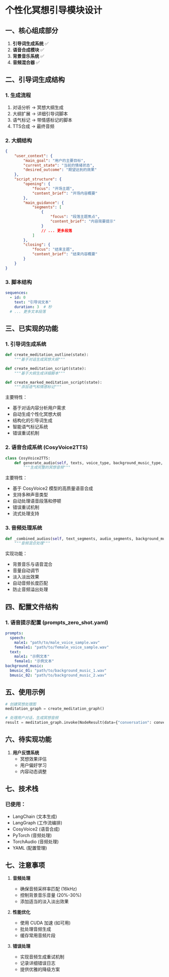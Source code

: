 # 个性化冥想引导模块设计

## 一、核心组成部分
1. **引导词生成系统** ✅
2. **语音合成模块** ✅
3. **背景音乐系统** ✅
4. **音频混合器** ✅

## 二、引导词生成结构

### 1. 生成流程
1. 对话分析 -> 冥想大纲生成
2. 大纲扩展 -> 详细引导词脚本
3. 语气标记 -> 带情感标记的脚本
4. TTS合成 -> 最终音频

### 2. 大纲结构
```json
{
    "user_context": {
        "main_goal": "用户的主要目标",
        "current_state": "当前的情绪状态",
        "desired_outcome": "期望达到的效果"
    },
    "script_structure": {
        "opening": {
            "focus": "开场主题",
            "content_brief": "开场内容概要"
        },
        "main_guidance": {
            "segments": [
                {
                    "focus": "段落主题焦点",
                    "content_brief": "内容简要提示"
                }
                // ... 更多段落
            ]
        },
        "closing": {
            "focus": "结束主题",
            "content_brief": "结束内容概要"
        }
    }
}
```

### 3. 脚本结构
```yaml
sequences:
  - id: 0
    text: "引导词文本"
    duration: 3  # 秒
  # ... 更多文本段落
```

## 三、已实现的功能

### 1. 引导词生成系统
```python
def create_meditation_outline(state):
    """基于对话生成冥想大纲"""

def create_meditation_script(state):
    """基于大纲生成详细脚本"""

def create_marked_meditation_script(state):
    """添加语气和情感标记"""
```

主要特性：
- 基于对话内容分析用户需求
- 自动生成个性化冥想大纲
- 结构化的引导词生成
- 智能语气标记系统
- 错误重试机制

### 2. 语音合成系统 (CosyVoice2TTS)
```python
class CosyVoice2TTS:
    def generate_audio(self, texts, voice_type, background_music_type, output_path):
        """生成完整的冥想音频"""
```

主要特性：
- 基于 CosyVoice2 模型的高质量语音合成
- 支持多种声音类型
- 自动处理语音段落和停顿
- 错误重试机制
- 流式处理支持

### 3. 音频处理系统
```python
def _combined_audios(self, text_segments, audio_segments, background_music_type):
    """音频混合处理"""
```

实现功能：
- 背景音乐与语音混合
- 音量自动调节
- 淡入淡出效果
- 自动音频长度匹配
- 防止音频溢出处理

## 四、配置文件结构

### 1. 语音提示配置 (prompts_zero_shot.yaml)
```yaml
prompts:
  speech:
    male1: "path/to/male_voice_sample.wav"
    female1: "path/to/female_voice_sample.wav"
  text:
    male1: "示例文本"
    female1: "示例文本"
background_music:
  bmusic_01: "path/to/background_music_1.wav"
  bmusic_02: "path/to/background_music_2.wav"
```

## 五、使用示例

```python
# 创建冥想处理图
meditation_graph = create_meditation_graph()

# 处理用户对话，生成冥想音频
result = meditation_graph.invoke(NodeResult(data={"conversation": conversation}))
```

## 六、待实现功能

1. **用户反馈系统**
   - 冥想效果评估
   - 用户偏好学习
   - 内容动态调整

## 七、技术栈

### 已使用：
- LangChain (文本生成)
- LangGraph (工作流编排)
- CosyVoice2 (语音合成)
- PyTorch (音频处理)
- TorchAudio (音频处理)
- YAML (配置管理)

## 七、注意事项

1. **音频处理**
   - 确保音频采样率匹配 (16kHz)
   - 控制背景音乐音量 (20%-30%)
   - 添加适当的淡入淡出效果

2. **性能优化**
   - 使用 CUDA 加速 (如可用)
   - 批处理音频生成
   - 缓存常用音频片段

3. **错误处理**
   - 实现音频生成重试机制
   - 记录详细错误日志
   - 提供优雅的降级方案